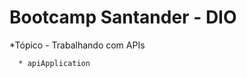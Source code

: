 Bootcamp Santander - DIO
=================
<!--ts-->
   *Tópico - Trabalhando com APIs
<!--ts-->
   
      * apiApplication

